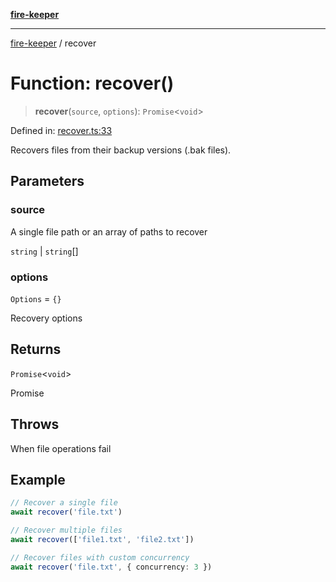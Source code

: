 [**fire-keeper**](../README.md)

***

[fire-keeper](../README.md) / recover

# Function: recover()

> **recover**(`source`, `options`): `Promise`\<`void`\>

Defined in: [recover.ts:33](https://github.com/phonowell/fire-keeper/blob/main/src/recover.ts#L33)

Recovers files from their backup versions (.bak files).

## Parameters

### source

A single file path or an array of paths to recover

`string` | `string`[]

### options

`Options` = `{}`

Recovery options

## Returns

`Promise`\<`void`\>

Promise<void>

## Throws

When file operations fail

## Example

```typescript
// Recover a single file
await recover('file.txt')

// Recover multiple files
await recover(['file1.txt', 'file2.txt'])

// Recover files with custom concurrency
await recover('file.txt', { concurrency: 3 })
```
